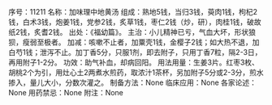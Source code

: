 序号：11211
名称：加味理中地黄汤
组成：熟地5钱，当归3钱，萸肉1钱，枸杞2钱，白术3钱，炮姜1钱，党参2钱，炙草1钱，枣仁2钱（炒，研），肉桂1钱，破故纸2钱，炙耆2钱。
出处：《福幼篇》。
主治：小儿精神已亏，气血大坏，形状狼狈，瘦弱至极者。
加减：咳嗽不止者，加粟壳1钱，金樱子2钱；如大热不退，加白芍1钱；泄泻不止。加丁香5分，只服1剂，即去附子，只用丁香7粒，隔2-3日，再用附子1-2分。
功效：助气补血，却病回阳。
用法用量：生姜3片。红枣3枚、胡桃2个为引，用灶心土2两煮水煎药，取浓汁1茶杯，另加附子5分或2-3分，煎水掺入，量儿大小，分数次灌之。
制备方法：None
临床应用：None
各家论述：None
用药禁忌：None
附注：None
